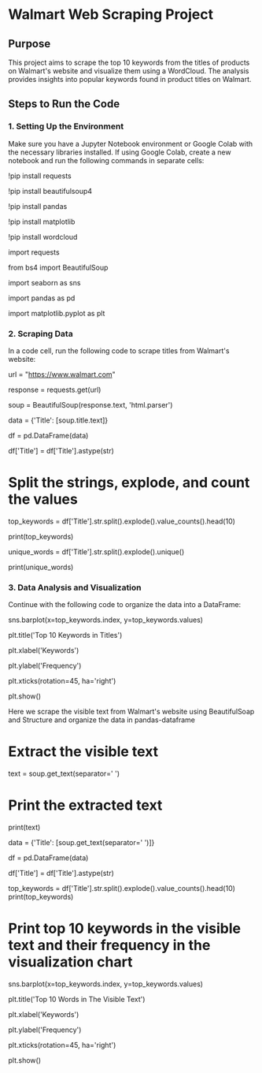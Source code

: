 # Walmart Web Scraping Project

## Purpose

This project aims to scrape the top 10 keywords from the titles of products on Walmart's website and visualize them using a WordCloud. The analysis provides insights into popular keywords found in product titles on Walmart.

## Steps to Run the Code

### 1. Setting Up the Environment

Make sure you have a Jupyter Notebook environment or Google Colab with the necessary libraries installed. If using Google Colab, create a new notebook and run the following commands in separate cells:

!pip install requests

!pip install beautifulsoup4

!pip install pandas

!pip install matplotlib

!pip install wordcloud

import requests

from bs4 import BeautifulSoup

import seaborn as sns

import pandas as pd

import matplotlib.pyplot as plt

### 2. Scraping Data
In a code cell, run the following code to scrape titles from Walmart's website:

url = "https://www.walmart.com"

response = requests.get(url)

soup = BeautifulSoup(response.text, 'html.parser')

data = {'Title': [soup.title.text]}

df = pd.DataFrame(data)

df['Title'] = df['Title'].astype(str)

# Split the strings, explode, and count the values

top_keywords = df['Title'].str.split().explode().value_counts().head(10)

print(top_keywords)

unique_words = df['Title'].str.split().explode().unique()

print(unique_words)

### 3. Data Analysis and Visualization
Continue with the following code to organize the data into a DataFrame:

sns.barplot(x=top_keywords.index, y=top_keywords.values)

plt.title('Top 10 Keywords in Titles')

plt.xlabel('Keywords')

plt.ylabel('Frequency')

plt.xticks(rotation=45, ha='right')

plt.show()

Here we scrape the visible text from Walmart's website using BeautifulSoap and Structure and organize the data in pandas-dataframe

# Extract the visible text
text = soup.get_text(separator=' ')

# Print the extracted text
print(text)

data = {'Title': [soup.get_text(separator=' ')]}

df = pd.DataFrame(data)

df['Title'] = df['Title'].astype(str)

top_keywords = df['Title'].str.split().explode().value_counts().head(10)
print(top_keywords)

# Print top 10 keywords in the visible text and their frequency in the visualization chart
sns.barplot(x=top_keywords.index, y=top_keywords.values)

plt.title('Top 10 Words in The Visible Text')

plt.xlabel('Keywords')

plt.ylabel('Frequency')

plt.xticks(rotation=45, ha='right')

plt.show()

